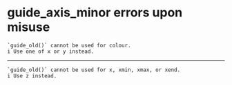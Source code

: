 # guide_axis_minor errors upon misuse

    `guide_old()` cannot be used for colour.
    i Use one of x or y instead.

---

    `guide_old()` cannot be used for x, xmin, xmax, or xend.
    i Use z instead.

